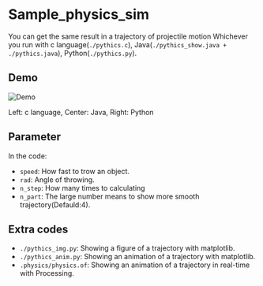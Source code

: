 # Sample_physics_sim

You can get the same result in a trajectory of projectile motion Whichever you run with c language(`./pythics.c`), Java(`./pythics_show.java + ./pythics.java`), Python(`./pythics.py`).


## Demo
 ![Demo](https://user-images.githubusercontent.com/8034356/86533496-a0697500-bf0c-11ea-8704-d095551db9ab.png "Demo")

Left: c language, Center: Java, Right: Python


## Parameter 

In the code:
- `speed`: How fast to trow an object.
- `rad`: Angle of throwing.
- `n_step`: How many times to calculating
- `n_part`: The large number means to show more smooth trajectory(Defauld:4).


## Extra codes

- `./pythics_img.py`: Showing a figure of a trajectory with matplotlib.
- `./pythics_anim.py`: Showing an animation of a trajectory with matplotlib.
- `.physics/physics.of`: Showing an animation of a trajectory in real-time with Processing.